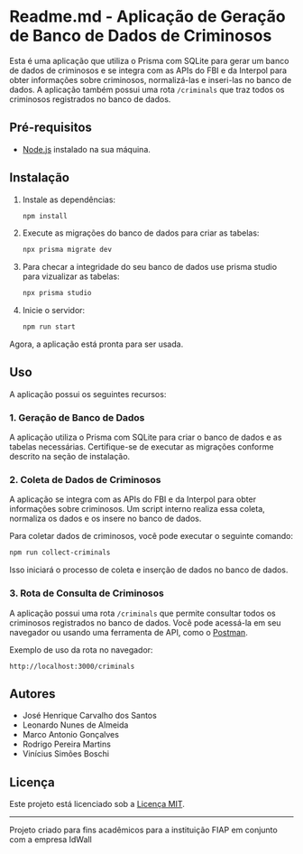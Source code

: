 # Readme.md - Aplicação de Geração de Banco de Dados de Criminosos

Esta é uma aplicação que utiliza o Prisma com SQLite para gerar um banco de dados de criminosos e se integra com as APIs do FBI e da Interpol para obter informações sobre criminosos, normalizá-las e inseri-las no banco de dados. A aplicação também possui uma rota `/criminals` que traz todos os criminosos registrados no banco de dados.

## Pré-requisitos

- [Node.js](https://nodejs.org/) instalado na sua máquina.

## Instalação

1. Instale as dependências:

   ```bash
   npm install
   ```

2. Execute as migrações do banco de dados para criar as tabelas:

   ```bash
   npx prisma migrate dev
   ```

3. Para checar a integridade do seu banco de dados use prisma studio para vizualizar as tabelas:

   ```bash
   npx prisma studio
   ```

4. Inicie o servidor:

   ```bash
   npm run start
   ```

Agora, a aplicação está pronta para ser usada.

## Uso

A aplicação possui os seguintes recursos:

### 1. Geração de Banco de Dados

A aplicação utiliza o Prisma com SQLite para criar o banco de dados e as tabelas necessárias. Certifique-se de executar as migrações conforme descrito na seção de instalação.

### 2. Coleta de Dados de Criminosos

A aplicação se integra com as APIs do FBI e da Interpol para obter informações sobre criminosos. Um script interno realiza essa coleta, normaliza os dados e os insere no banco de dados.

Para coletar dados de criminosos, você pode executar o seguinte comando:

```bash
npm run collect-criminals
```

Isso iniciará o processo de coleta e inserção de dados no banco de dados.

### 3. Rota de Consulta de Criminosos

A aplicação possui uma rota `/criminals` que permite consultar todos os criminosos registrados no banco de dados. Você pode acessá-la em seu navegador ou usando uma ferramenta de API, como o [Postman](https://www.postman.com/).

Exemplo de uso da rota no navegador:

```
http://localhost:3000/criminals
```

## Autores

- José Henrique Carvalho dos Santos
- Leonardo Nunes de Almeida
- Marco Antonio Gonçalves
- Rodrigo Pereira Martins
- Vinícius Simões Boschi

## Licença

Este projeto está licenciado sob a [Licença MIT](LICENSE).

---

Projeto criado para fins acadêmicos para a instituição FIAP em conjunto com a empresa IdWall
